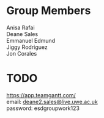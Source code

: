 # Group Members
Anisa Rafai\
Deane Sales\
Emmanuel Edmund\
Jiggy Rodriguez\
Jon Corales
# TODO
https://app.teamgantt.com/ \
email: deane2.sales@live.uwe.ac.uk \
password: esdgroupwork123
